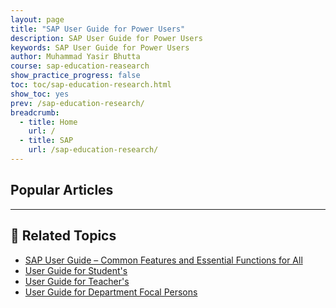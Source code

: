 ```yaml
---
layout: page
title: "SAP User Guide for Power Users"
description: SAP User Guide for Power Users
keywords: SAP User Guide for Power Users
author: Muhammad Yasir Bhutta
course: sap-education-reasearch
show_practice_progress: false
toc: toc/sap-education-research.html
show_toc: yes
prev: /sap-education-research/
breadcrumb:
  - title: Home
    url: /
  - title: SAP
    url: /sap-education-research/
---
```


## Popular Articles


---

## 📘 **Related Topics**

- [SAP User Guide – Common Features and Essential Functions for All](user-guide-common-features.md)
- [User Guide for Student's](user-guide-students.md)
- [User Guide for Teacher's](user-guide-teachers.md)
- [User Guide for Department Focal Persons](user-guide-departmental-fp.md)
